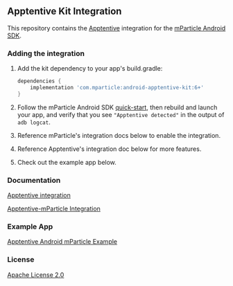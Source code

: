 ## Apptentive Kit Integration

This repository contains the [Apptentive](https://www.apptentive.com/) integration for the [mParticle Android SDK](https://github.com/mParticle/mparticle-android-sdk).

### Adding the integration

1. Add the kit dependency to your app's build.gradle:

    ```groovy
    dependencies {
        implementation 'com.mparticle:android-apptentive-kit:6+'
    }
    ```
2. Follow the mParticle Android SDK [quick-start](https://github.com/mParticle/mparticle-android-sdk), then rebuild and launch your app, and verify that you see `"Apptentive detected"` in the output of `adb logcat`.
3. Reference mParticle's integration docs below to enable the integration.
4. Reference Apptentive's integration doc below for more features.
5. Check out the example app below.

### Documentation

[Apptentive integration](https://docs.mparticle.com/integrations/apptentive/event/)

[Apptentive-mParticle Integration](https://learn.apptentive.com/knowledge-base/mparticle-integration-android)

### Example App

[Apptentive Android mParticle Example](https://github.com/apptentive/android-mparticle-example)

### License

[Apache License 2.0](http://www.apache.org/licenses/LICENSE-2.0)
